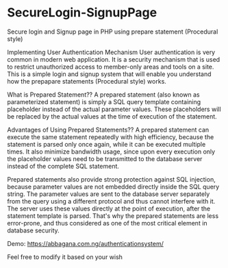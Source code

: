 # SecureLogin-SignupPage
Secure login and Signup page in PHP using prepare statement (Procedural style)


Implementing User Authentication Mechanism
User authentication is very common in modern web application. It is a security mechanism that is used to restrict unauthorized access to member-only areas and tools on a site. 
This is a simple login and signup system that will enable you understand how the prepapare statements (Procedural style) works. 

What is Prepared Statement??
A prepared statement (also known as parameterized statement) is simply a SQL query template containing placeholder instead of the actual parameter values. These placeholders will be replaced by the actual values at the time of execution of the statement.

Advantages of Using Prepared Statements??
A prepared statement can execute the same statement repeatedly with high efficiency, because the statement is parsed only once again, while it can be executed multiple times. It also minimize bandwidth usage, since upon every execution only the placeholder values need to be transmitted to the database server instead of the complete SQL statement.

Prepared statements also provide strong protection against SQL injection, because parameter values are not embedded directly inside the SQL query string. The parameter values are sent to the database server separately from the query using a different protocol and thus cannot interfere with it. The server uses these values directly at the point of execution, after the statement template is parsed. That's why the prepared statements are less error-prone, and thus considered as one of the most critical element in database security.


Demo: https://abbagana.com.ng/authenticationsystem/

Feel free to modify it based on your wish
